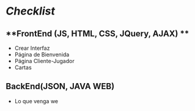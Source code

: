 ***Checklist***
===============

**FrontEnd (JS, HTML, CSS, JQuery, AJAX) **
------------------------------------------
- Crear Interfaz
- Página de Bienvenida
- Página Cliente-Jugador
- Cartas

**BackEnd(JSON, JAVA WEB)**
---------------------------
- Lo que venga we